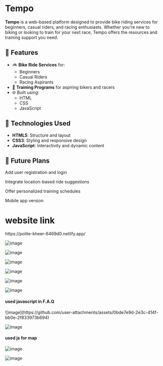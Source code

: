 # Tempo




**Tempo** is a web-based platform designed to provide bike riding services for beginners, casual riders, and racing enthusiasts. Whether you're new to biking or looking to train for your next race, Tempo offers the resources and training support you need.

## 🌟 Features

- 🚲 **Bike Ride Services** for:
  - Beginners
  - Casual Riders
  - Racing Aspirants
- 🏁 **Training Programs** for aspiring bikers and racers
- 🌐 Built using:
  - HTML
  - CSS
  - JavaScript

## 🔧 Technologies Used

- **HTML5**: Structure and layout
- **CSS3**: Styling and responsive design
- **JavaScript**: Interactivity and dynamic content



## **📌 Future Plans**
Add user registration and login

Integrate location-based ride suggestions

Offer personalized training schedules

Mobile app version







<h1>website link </h1>
https://polite-kheer-6469d0.netlify.app/

![image](https://github.com/user-attachments/assets/7e74523c-55ab-4588-86d5-76d3d3822e4b)

![image](https://github.com/user-attachments/assets/9d6540c5-a612-4759-8a31-a42c7191590a)

![image](https://github.com/user-attachments/assets/420f8d4c-ce90-4312-b01f-e2d426c8cd98)

![image](https://github.com/user-attachments/assets/2bad1896-eccb-4933-bc0e-6cda24a78c28)

![image](https://github.com/user-attachments/assets/dac0ac9b-d823-4c04-9ceb-08c7783e163f)

![image](https://github.com/user-attachments/assets/aec4d5b0-2e65-45f4-a068-a3c06ded59ff)


<h4>used javascript in F.A.Q</h4>
![image](https://github.com/user-attachments/assets/0bde7e9d-2e3c-414f-bb0e-2f833973b694)

![image](https://github.com/user-attachments/assets/35e35cb4-24fd-40dc-8fa7-2416fb86d3bb)

<h4>used js for map </h4>

![image](https://github.com/user-attachments/assets/cb3fb5ed-ef65-4781-865e-10514edd7eb0)

![image](https://github.com/user-attachments/assets/98d754dd-01cd-433e-a775-171fde6147f8)
